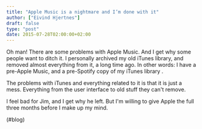 ```yaml
---
title: "Apple Music is a nightmare and I’m done with it"
author: ["Eivind Hjertnes"]
draft: false
type: "post"
date: 2015-07-28T02:00:00+02:00
---
```


Oh man! There are some problems with Apple Music. And I get why some
people want to ditch it. I personally archived my old iTunes library,
and removed almost everything from it, a long time ago. In other words:
I have a pre-Apple Music, and a pre-Spotify copy of my iTunes library .

The problems with iTunes and everything related to it is that it is just
a mess. Everything from the user interface to old stuff they can't
remove.

I feel bad for Jim, and I get why he left. But I'm willing to give Apple
the full three months before I make up my mind.

(#blog)
